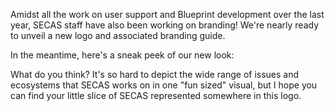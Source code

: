 Amidst all the work on user support and Blueprint development over the last year, SECAS staff have also been working on branding! We're nearly ready to unveil a new logo and associated branding guide.

In the meantime, here's a sneak peek of our new look:

What do you think? It's so  hard to depict the wide range of issues and ecosystems that SECAS works on in one "fun sized" visual, but I hope you can find your little slice of SECAS represented somewhere in this logo.